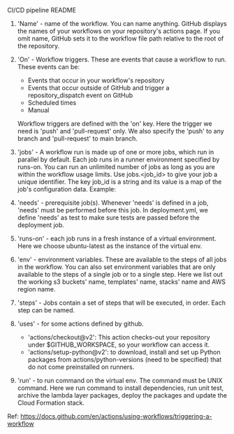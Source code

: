 CI/CD pipeline README

1.  'Name' - name of the workflow. You can name anything. GitHub displays the names of your workflows on your repository's actions page. If you omit name, GitHub sets it to the workflow file path relative to the root of the repository.

2.  'On' - Workflow triggers. These are events that cause a workflow to run. These events can be:

    - Events that occur in your workflow's repository
    - Events that occur outside of GitHub and trigger a repository_dispatch event on GitHub
    - Scheduled times
    - Manual

    Workflow triggers are defined with the 'on' key. Here the trigger we need is 'push' and 'pull-request' only. We also specify the 'push' to any branch and 'pull-request' to main branch. 

3.  'jobs' - A workflow run is made up of one or more jobs, which run in parallel by default. Each job runs in a runner environment specified by runs-on. You can run an unlimited number of jobs as long as you are within the workflow usage limits. Use jobs.<job_id> to give your job a unique identifier. The key job_id is a string and its value is a map of the job's configuration data. Example:

4.  'needs' - prerequisite job(s). Whenever 'needs' is defined in a job,  'needs' must be performed before this job. In deployment.yml, we define 'needs' as test to make sure tests are passed before the deployment job.

5.  'runs-on' - each job runs in a fresh instance of a virtual environment. Here we choose ubuntu-latest as the instance of the virtual env.

6.  'env' - environment variables. These are available to the steps of all jobs in the workflow. You can also set environment variables that are only available to the steps of a single job or to a single step. Here we list out the working s3 buckets' name, templates' name, stacks' name and AWS region name.

7.  'steps' - Jobs contain a set of steps that will be executed, in order. Each step can be named.

8.  'uses' - for some actions defined by github. 
    -   'actions/checkout@v2': This action checks-out your repository under $GITHUB_WORKSPACE, so your workflow can access it.
    -   'actions/setup-python@v2':  to download, install and set up Python packages from actions/python-versions (need to be specified) that do not come preinstalled on runners.

9.  'run' - to run command on the virtual env. The command must be UNIX command. Here we run command to install dependencies, run unit test, archive the lambda layer packages, deploy the packages and update the Cloud Formation stack. 

Ref: https://docs.github.com/en/actions/using-workflows/triggering-a-workflow